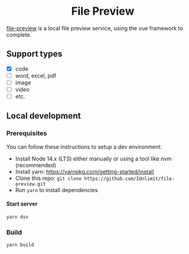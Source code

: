 <h1 align="center">
  File Preview
</h1>

[file-preview](https://github.com/IUnlimit/file-preview) is a local file preview service, using the vue framework to
complete.

## Support types

- [x] code
- [ ] word, excel, pdf
- [ ] image
- [ ] video
- [ ] etc.

## Local development

### Prerequisites

You can follow these instructions to setup a dev environment:

- Install Node 14.x (LTS) either manually or using a tool like nvm (recommended)
- Install yarn: https://yarnpkg.com/getting-started/install
- Clone this repo: `git clone https://github.com/IUnlimit/file-preview.git`
- Run `yarn` to install dependencies

#### Start server

```shell
yarn dsv
```

### Build

```shell
yarn build
```
